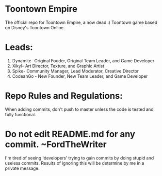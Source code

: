 # Toontown Empire
The official repo for Toontown Empire, a now dead :( Toontown game based on Disney's Toontown Online.

# Leads:
 
 1. Dynamite- Original Fouder, Original Team Leader, and Game Developer
 2. Xikyl- Art Director, Texture, and Graphic Artist
 3. Spike- Community Manager, Lead Moderator, Creative Director
 4. CodeanGo - New Founder, New Team Leader, and Game Developer
 
# Repo Rules and Regulations:

When adding commits, don't push to master unless the code is tested and fully functional.

# Do not edit README.md for any commit. ~FordTheWriter
I'm tired of seeing 'developers' trying to gain commits by doing stupid and useless commits. Results of ignoring this will be determine by me in a private message.
